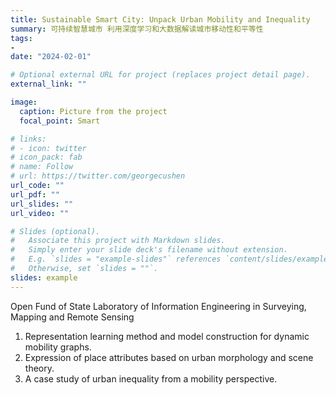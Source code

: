 ```yaml
---
title: Sustainable Smart City: Unpack Urban Mobility and Inequality
summary: 可持续智慧城市 利用深度学习和大数据解读城市移动性和平等性
tags: 
- 
date: "2024-02-01"

# Optional external URL for project (replaces project detail page).
external_link: ""

image:
  caption: Picture from the project
  focal_point: Smart

# links:
# - icon: twitter
# icon_pack: fab
# name: Follow
# url: https://twitter.com/georgecushen
url_code: ""
url_pdf: ""
url_slides: ""
url_video: ""

# Slides (optional).
#   Associate this project with Markdown slides.
#   Simply enter your slide deck's filename without extension.
#   E.g. `slides = "example-slides"` references `content/slides/example-slides.md`.
#   Otherwise, set `slides = ""`.
slides: example
---
```


Open Fund of State Laboratory of Information Engineering in Surveying, Mapping and Remote Sensing

1. Representation learning method and model construction for dynamic mobility graphs.
2. Expression of place attributes based on urban morphology and scene theory.
3. A case study of urban inequality from a mobility perspective.




